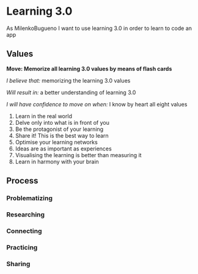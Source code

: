 # Learning 3.0
As MilenkoBugueno I want to use learning 3.0 in order to learn to code an app

## Values
**Move: Memorize all learning 3.0 values by means of flash cards**

 *I believe that:* memorizing the learning 3.0 values
 
 *Will result in:* a better understanding of learning 3.0
 
 *I will have confidence to move on when:* I know by heart all eight values

 1. Learn in the real world
 2. Delve only into what is in front of you
 3. Be the protagonist of your learning
 4. Share it! This is the best way to learn
 5. Optimise your learning networks
 6. Ideas are as important as experiences
 7. Visualising the learning is better than measuring it
 8. Learn in harmony with your brain

## Process
### Problematizing

### Researching

### Connecting

### Practicing

### Sharing





